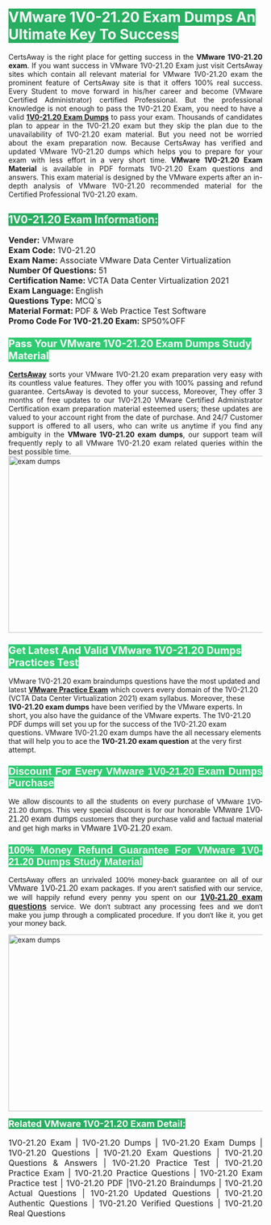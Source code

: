 <h1><span style="color:#ffffff"><strong><span style="background-color:#27ae60">VMware 1V0-21.20 Exam Dumps An Ultimate Key To Success</span></strong></span></h1> <div style="text-align:justify">CertsAway is the right place for getting success in the <strong>VMware 1V0-21.20 exam</strong>. If you want success in VMware 1V0-21.20 Exam just visit CertsAway sites which contain all relevant material for VMware 1V0-21.20 exam the prominent feature of CertsAway site is that it offers 100% real success. Every Student to move forward in his/her career and become (VMware Certified Administrator) certified Professional. But the professional knowledge is not enough to pass the 1V0-21.20 Exam, you need to have a valid <a href="https://www.certsaway.com/vmware/1v0-21.20-exam-dumps"><strong>1V0-21.20 Exam Dumps</strong></a> to pass your exam. Thousands of candidates plan to appear in the 1V0-21.20 exam but they skip the plan due to the unavailability of 1V0-21.20 exam material. But you need not be worried about the exam preparation now. Because CertsAway has verified and updated VMware 1V0-21.20 dumps which helps you to prepare for your exam with less effort in a very short time. <strong>VMware 1V0-21.20 Exam Material</strong> is available in PDF formats 1V0-21.20 Exam questions and answers. This exam material is designed by the VMware experts after an in-depth analysis of VMware 1V0-21.20 recommended material for the Certified Professional 1V0-21.20 exam.</div> <h2 style="text-align:justify"><span style="color:#ffffff"><span style="background-color:#27ae60">1V0-21.20 Exam Information:</span></span></h2> <p><span style="font-size:16px"><strong>Vender:</strong> VMware<br /> <strong>Exam Code:</strong> 1V0-21.20<br /> <strong>Exam Name:</strong> Associate VMware Data Center Virtualization<br /> <strong>Number Of Questions:</strong> 51<br /> <strong>Certification Name: </strong>VCTA Data Center Virtualization 2021<br /> <strong>Exam Language: </strong>English<br /> <strong>Questions Type:</strong> MCQ`s<br /> <strong>Material Format: </strong>PDF & Web Practice Test Software<br /> <strong>Promo Code For 1V0-21.20 Exam: </strong>SP50%OFF</span></p> <h3><span style="font-size:20px"><span style="color:#ffffff"><strong><span style="background-color:#2ecc71">Pass Your VMware 1V0-21.20 Exam Dumps Study Material</span></strong></span></span></h3> <div style="text-align:justify"><a href=" https://www.certsaway.com/"><strong>CertsAway</strong></a> sorts your VMware 1V0-21.20 exam preparation very easy with its countless value features. They offer you with 100% passing and refund guarantee. CertsAway is devoted to your success, Moreover, They offer 3 months of free updates to our 1V0-21.20 VMware Certified Administrator Certification exam preparation material esteemed users; these updates are valued to your account right from the date of purchase. And 24/7 Customer support is offered to all users, who can write us anytime if you find any ambiguity in the <strong>VMware 1V0-21.20 exam dumps</strong>, our support team will frequently reply to all VMware 1V0-21.20 exam related queries within the best possible time.</div> <div style="text-align:justify"> </div> <div style="text-align:justify"><a href="https://www.certsaway.com/vmware/1v0-21.20-exam-dumps" rel="no-follow"><img alt="exam dumps" src="https://www.certcollections.com/uploads/content/certsaway.png" style="height:350px; width:750px" /></a></div> <h3><span style="font-size:20px"><span style="color:#ffffff"><strong><span style="background-color:#2ecc71">Get Latest And Valid VMware 1V0-21.20 Dumps Practices Test</span></strong></span></span></h3> <p>VMware 1V0-21.20 exam braindumps questions have the most updated and latest <a href="https://www.certsaway.com/vmware-questions"><strong>VMware Practice Exam</strong></a> which covers every domain of the 1V0-21.20 (VCTA Data Center Virtualization 2021) exam syllabus. Moreover, these <strong>1V0-21.20 exam dumps</strong> have been verified by the VMware experts. In short, you also have the guidance of the VMware experts. The 1V0-21.20 PDF dumps will set you up for the success of the 1V0-21.20 exam questions. VMware 1V0-21.20 exam dumps have the all necessary elements that will help you to ace the <strong>1V0-21.20 exam question</strong> at the very first attempt.</p> <h3 style="text-align:justify"><span style="font-size:20px"><span style="color:#ffffff"><strong><span style="font-family:Calibri,sans-serif"><span style="background-color:#2ecc71">Discount For Every </span><span style="background-color:#2ecc71">VMware 1V0-21.20 Exam</span><span style="background-color:#2ecc71"> Dumps Purchase</span></span></strong></span></span></h3> <div style="text-align:justify"> <p><span style="font-size:11pt"><span style="font-family:Calibri,sans-serif">We allow discounts to all the students on every purchase of VMware 1V0-21.20 dumps. This very special discount is for our honorable <span style="font-size:12.0pt"><span style="background-color:white">VMware 1V0-21.20 exam dumps </span></span>customers that they purchase valid and factual material and get high marks in <span style="font-size:12.0pt"><span style="background-color:white">VMware 1V0-21.20 </span></span>exam. </span></span></p> <h3><span style="font-size:20px"><span style="color:#ffffff"><strong><span style="font-family:Calibri,sans-serif"><span style="background-color:#2ecc71">100% Money Refund Guarantee For </span><span style="background-color:#2ecc71">VMware 1V0-21.20 Dumps Study Material</span></span></strong></span></span></h3> <p><span style="font-size:11pt"><span style="font-family:Calibri,sans-serif">CertsAway offers an unrivaled 100% money-back guarantee on all of our <span style="font-size:12.0pt"><span style="background-color:white">VMware 1V0-21.20 </span></span>exam packages. If you aren't satisfied with our service, we will happily refund every penny you spent on our <span style="font-size:12.0pt"><span style="background-color:white"><a href="https://www.certsaway.com/vmware/1v0-21.20-exam-dumps"><strong>1V0-21.20 exam questions</strong></a> </span></span>service. We don't subtract any processing fees and we don't make you jump through a complicated procedure. If you don't like it, you get your money back.</span></span></p> <p><a href="https://www.certsaway.com/vmware/1v0-21.20-exam-dumps" rel="no-follow"><img alt="exam dumps" src="https://www.certcollections.com/uploads/content/certsaway_(2)2.png" style="height:350px; width:750px" /></a></p> <p><span style="color:#ffffff"><strong><span style="font-size:18px"><span style="background-color:#27ae60">Related VMware 1V0-21.20 Exam Detail:</span></span></strong></span><br /> <br /> <span style="font-size:16px">1V0-21.20 Exam | 1V0-21.20 Dumps | 1V0-21.20 Exam Dumps | 1V0-21.20 Questions | 1V0-21.20 Exam Questions | 1V0-21.20 Questions & Answers | 1V0-21.20 Practice Test | 1V0-21.20 Practice Exam | 1V0-21.20 Practice Questions | 1V0-21.20 Exam Practice test | 1V0-21.20 PDF |1V0-21.20 Braindumps | 1V0-21.20 Actual Questions | 1V0-21.20 Updated Questions | 1V0-21.20 Authentic Questions | 1V0-21.20 Verified Questions | 1V0-21.20 Real Questions</span></p> </div>
